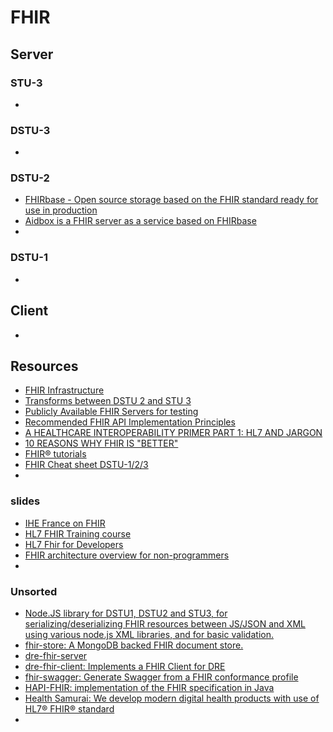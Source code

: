 # FHIR

## Server
### STU-3
- []()

### DSTU-3
- []()

### DSTU-2
- [FHIRbase - Open source storage based on the FHIR standard ready for use in production](http://fhirbase.github.io/index.html)
- [Aidbox is a FHIR server as a service based on FHIRbase](https://aidbox.io/docs/Features.html)
- []()

### DSTU-1
- []()

## Client
- []()

## Resources

- [FHIR Infrastructure](http://wiki.hl7.org/index.php?title=FHIR_Infrastructure)
- [Transforms between DSTU 2 and STU 3](https://hl7.org/fhir/r2maps.html)
- [Publicly Available FHIR Servers for testing](http://wiki.hl7.org/index.php?title=Publicly_Available_FHIR_Servers_for_testing)
- [Recommended FHIR API Implementation Principles](https://datica.com/academy/recommended-fhir-api-implementation-principles/)
- [A HEALTHCARE INTEROPERABILITY PRIMER PART 1: HL7 AND JARGON](https://www.redoxengine.com/library/healthcare-interoperability-primer-hl7)
- [10 REASONS WHY FHIR IS "BETTER"](https://www.redoxengine.com/library/fhir-better) 
- [FHIR® tutorials](https://fhir-drills.github.io/index.html)
- [FHIR Cheat sheet DSTU-1/2/3](https://fhir.furore.com/training/cheatsheet/)
- []()

### slides
- [IHE France on FHIR](https://www.slideshare.net/ewoutkramer/ihe-france-morning)
- [HL7 FHIR Training course](https://www.slideshare.net/ewoutkramer/afternoon-32654292)
- [HL7 Fhir for Developers](https://www.slideshare.net/ewoutkramer/hl7-fhir-for-developers)
- [FHIR architecture overview for non-programmers](https://www.slideshare.net/DevDays2014/fhir-architecture-overview-for-nonprogrammers-ren-spronk)
- []()

### Unsorted
- [Node.JS library for DSTU1, DSTU2 and STU3, for serializing/deserializing FHIR resources between JS/JSON and XML using various node.js XML libraries, and for basic validation.](https://www.npmjs.com/package/fhir)
- [fhir-store: A MongoDB backed FHIR document store.](https://www.npmjs.com/package/fhir-store)
- [dre-fhir-server](https://www.npmjs.com/package/dre-fhir-server)
- [dre-fhir-client: Implements a FHIR Client for DRE](https://www.npmjs.com/package/dre-fhir-client)
- [fhir-swagger: Generate Swagger from a FHIR conformance profile](https://www.npmjs.com/package/fhir-swagger)
- [HAPI-FHIR: implementation of the FHIR specification in Java](http://hapifhir.io/)
- [Health Samurai: We develop modern digital health products with use of HL7® FHIR® standard](http://health-samurai.io/)
- []()
